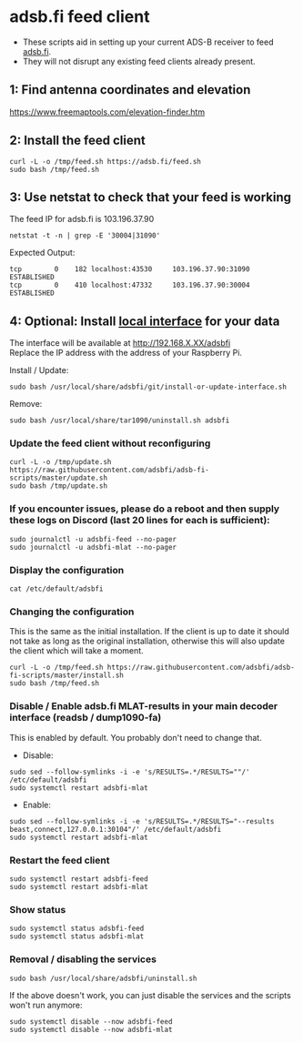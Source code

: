 # adsb.fi feed client

- These scripts aid in setting up your current ADS-B receiver to feed [adsb.fi](https://adsb.fi/).
- They will not disrupt any existing feed clients already present.

## 1: Find antenna coordinates and elevation

<https://www.freemaptools.com/elevation-finder.htm>

## 2: Install the feed client

```
curl -L -o /tmp/feed.sh https://adsb.fi/feed.sh
sudo bash /tmp/feed.sh
```

## 3: Use netstat to check that your feed is working
The feed IP for adsb.fi is 103.196.37.90

```
netstat -t -n | grep -E '30004|31090'
```
Expected Output:
```
tcp        0    182 localhost:43530     103.196.37.90:31090      ESTABLISHED
tcp        0    410 localhost:47332     103.196.37.90:30004      ESTABLISHED
```

## 4: Optional: Install [local interface](https://github.com/wiedehopf/tar1090) for your data

The interface will be available at http://192.168.X.XX/adsbfi  
Replace the IP address with the address of your Raspberry Pi.

Install / Update:
```
sudo bash /usr/local/share/adsbfi/git/install-or-update-interface.sh
```
Remove:
```
sudo bash /usr/local/share/tar1090/uninstall.sh adsbfi
```

### Update the feed client without reconfiguring

```
curl -L -o /tmp/update.sh https://raw.githubusercontent.com/adsbfi/adsb-fi-scripts/master/update.sh
sudo bash /tmp/update.sh
```

### If you encounter issues, please do a reboot and then supply these logs on Discord (last 20 lines for each is sufficient):

```
sudo journalctl -u adsbfi-feed --no-pager
sudo journalctl -u adsbfi-mlat --no-pager
```

### Display the configuration

```
cat /etc/default/adsbfi
```

### Changing the configuration

This is the same as the initial installation.
If the client is up to date it should not take as long as the original installation,
otherwise this will also update the client which will take a moment.

```
curl -L -o /tmp/feed.sh https://raw.githubusercontent.com/adsbfi/adsb-fi-scripts/master/install.sh
sudo bash /tmp/feed.sh
```

### Disable / Enable adsb.fi MLAT-results in your main decoder interface (readsb / dump1090-fa)

This is enabled by default. You probably don't need to change that.

- Disable:

```
sudo sed --follow-symlinks -i -e 's/RESULTS=.*/RESULTS=""/' /etc/default/adsbfi
sudo systemctl restart adsbfi-mlat
```
- Enable:

```
sudo sed --follow-symlinks -i -e 's/RESULTS=.*/RESULTS="--results beast,connect,127.0.0.1:30104"/' /etc/default/adsbfi
sudo systemctl restart adsbfi-mlat
```

### Restart the feed client

```
sudo systemctl restart adsbfi-feed
sudo systemctl restart adsbfi-mlat
```

### Show status

```
sudo systemctl status adsbfi-feed
sudo systemctl status adsbfi-mlat
```

### Removal / disabling the services

```
sudo bash /usr/local/share/adsbfi/uninstall.sh
```

If the above doesn't work, you can just disable the services and the scripts won't run anymore:

```
sudo systemctl disable --now adsbfi-feed
sudo systemctl disable --now adsbfi-mlat
```
